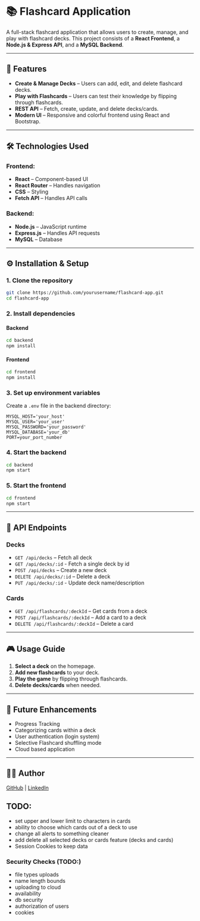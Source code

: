 # 📚 Flashcard Application

A full-stack flashcard application that allows users to create, manage, and play with flashcard decks. This project consists of a **React Frontend**, a **Node.js & Express API**, and a **MySQL Backend**.

---

## 🚀 Features

- **Create & Manage Decks** – Users can add, edit, and delete flashcard decks.
- **Play with Flashcards** – Users can test their knowledge by flipping through flashcards.
- **REST API** – Fetch, create, update, and delete decks/cards.
- **Modern UI** – Responsive and colorful frontend using React and Bootstrap.

---

## 🛠️ Technologies Used

### **Frontend:**
- **React** – Component-based UI
- **React Router** – Handles navigation
- **CSS** – Styling
- **Fetch API** – Handles API calls

### **Backend:**
- **Node.js** – JavaScript runtime
- **Express.js** – Handles API requests
- **MySQL** – Database

---

## ⚙️ Installation & Setup

### **1. Clone the repository**
```sh
git clone https://github.com/yourusername/flashcard-app.git
cd flashcard-app
```

### **2. Install dependencies**
#### **Backend**
```sh
cd backend
npm install
```

#### **Frontend**
```sh
cd frontend
npm install
```

### **3. Set up environment variables**
Create a `.env` file in the backend directory:
```
MYSQL_HOST='your_host'
MYSQL_USER='your_user'
MYSQL_PASSWORD='your_password'
MYSQL_DATABASE='your_db'
PORT=your_port_number 
```

### **4. Start the backend**
```sh
cd backend
npm start
```

### **5. Start the frontend**
```sh
cd frontend
npm start
```

---

## 📡 API Endpoints

### **Decks**
- `GET /api/decks` – Fetch all deck
- `GET /api/decks/:id` - Fetch a single deck by id
- `POST /api/decks` – Create a new deck
- `DELETE /api/decks/:id` – Delete a deck
- `PUT /api/decks/:id` - Update deck name/description

### **Cards**
- `GET /api/flashcards/:deckId` – Get cards from a deck
- `POST /api/flashcards/:deckId` – Add a card to a deck
- `DELETE /api/flashcards/:deckId` – Delete a card

---

## 🎮 Usage Guide

1. **Select a deck** on the homepage.
2. **Add new flashcards** to your deck.
3. **Play the game** by flipping through flashcards.
4. **Delete decks/cards** when needed.

---

## 📌 Future Enhancements
- Progress Tracking
- Categorizing cards within a deck
- User authentication (login system)
- Selective Flashcard shuffling mode
- Cloud based application

---

## 👨‍💻 Author 
[GitHub](https://github.com/TylerRollo) | [LinkedIn](https://linkedin.com/in/tyler-rollo)


## TODO:
- set upper and lower limit to characters in cards
- ability to choose which cards out of a deck to use
- change all alerts to something cleaner
- add delete all selected decks or cards feature (decks and cards)
- Session Cookies to keep data

### Security Checks (TODO:)
- file types uploads
- name length bounds
- uploading to cloud
- availability
- db security
- authorization of users
- cookies
